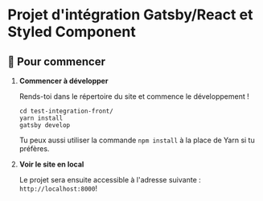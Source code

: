 # Projet d'intégration Gatsby/React et Styled Component

## 🚀 Pour commencer

1.  **Commencer à développer**

    Rends-toi dans le répertoire du site et commence le développement !

    ```shell
    cd test-integration-front/
    yarn install
    gatsby develop
    ```
    
    Tu peux aussi utiliser la commande ```npm install``` à la place de Yarn si tu préfères. 

1.  **Voir le site en local**

    Le projet sera ensuite accessible à l'adresse suivante : `http://localhost:8000`!

